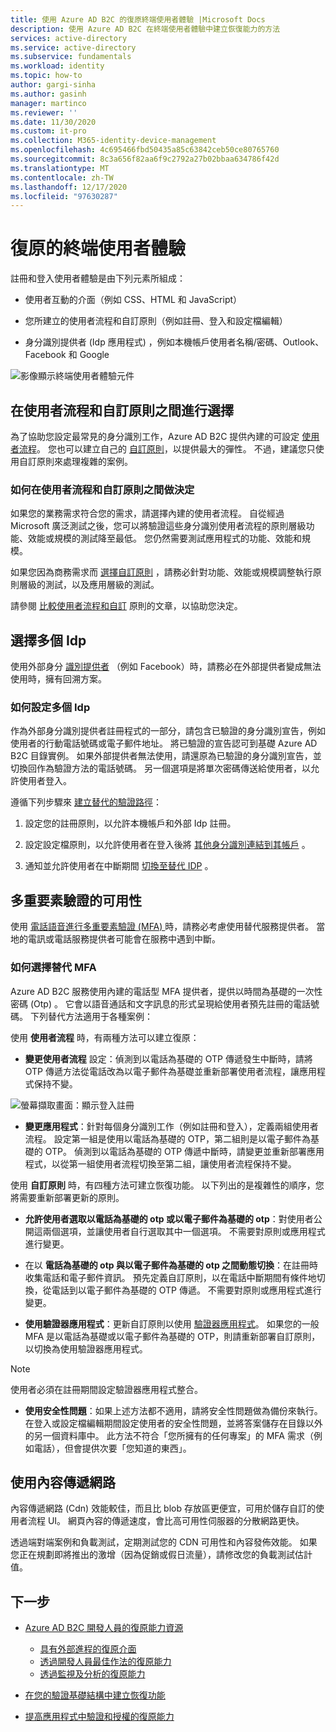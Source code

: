 ```yaml
---
title: 使用 Azure AD B2C 的復原終端使用者體驗 |Microsoft Docs
description: 使用 Azure AD B2C 在終端使用者體驗中建立恢復能力的方法
services: active-directory
ms.service: active-directory
ms.subservice: fundamentals
ms.workload: identity
ms.topic: how-to
author: gargi-sinha
ms.author: gasinh
manager: martinco
ms.reviewer: ''
ms.date: 11/30/2020
ms.custom: it-pro
ms.collection: M365-identity-device-management
ms.openlocfilehash: 4c695466fbd50435a85c63842ceb50ce80765760
ms.sourcegitcommit: 8c3a656f82aa6f9c2792a27b02bbaa634786f42d
ms.translationtype: MT
ms.contentlocale: zh-TW
ms.lasthandoff: 12/17/2020
ms.locfileid: "97630287"
---
```

# <a name="resilient-end-user-experience"></a>復原的終端使用者體驗

註冊和登入使用者體驗是由下列元素所組成：

- 使用者互動的介面（例如 CSS、HTML 和 JavaScript）

- 您所建立的使用者流程和自訂原則（例如註冊、登入和設定檔編輯）

- 身分識別提供者 (Idp 應用程式) ，例如本機帳戶使用者名稱/密碼、Outlook、Facebook 和 Google

![影像顯示終端使用者體驗元件](media/resilient-end-user-experiences/end-user-experience-architecture.png)

## <a name="choose-between-user-flow-and-custom-policy"></a>在使用者流程和自訂原則之間進行選擇  

為了協助您設定最常見的身分識別工作，Azure AD B2C 提供內建的可設定 [使用者流程](https://docs.microsoft.com/azure/active-directory-b2c/user-flow-overview)。 您也可以建立自己的 [自訂原則](https://docs.microsoft.com/azure/active-directory-b2c/custom-policy-overview)，以提供最大的彈性。 不過，建議您只使用自訂原則來處理複雜的案例。

### <a name="how-to-decide-between-user-flow-and-custom-policy"></a>如何在使用者流程和自訂原則之間做決定

如果您的業務需求符合您的需求，請選擇內建的使用者流程。 自從經過 Microsoft 廣泛測試之後，您可以將驗證這些身分識別使用者流程的原則層級功能、效能或規模的測試降至最低。 您仍然需要測試應用程式的功能、效能和規模。

如果您因為商務需求而 [選擇自訂原則](https://docs.microsoft.com/azure/active-directory-b2c/custom-policy-get-started) ，請務必針對功能、效能或規模調整執行原則層級的測試，以及應用層級的測試。

請參閱 [比較使用者流程和自訂](https://docs.microsoft.com/azure/active-directory-b2c/custom-policy-overview#comparing-user-flows-and-custom-policies) 原則的文章，以協助您決定。

## <a name="choose-multiple-idps"></a>選擇多個 Idp

使用外部身分 [識別提供者](https://docs.microsoft.com/azure/active-directory-b2c/technical-overview#external-identity-providers) （例如 Facebook）時，請務必在外部提供者變成無法使用時，擁有回溯方案。

### <a name="how-to-set-up-multiple-idps"></a>如何設定多個 Idp

作為外部身分識別提供者註冊程式的一部分，請包含已驗證的身分識別宣告，例如使用者的行動電話號碼或電子郵件地址。 將已驗證的宣告認可到基礎 Azure AD B2C 目錄實例。 如果外部提供者無法使用，請還原為已驗證的身分識別宣告，並切換回作為驗證方法的電話號碼。 另一個選項是將單次密碼傳送給使用者，以允許使用者登入。

 遵循下列步驟來 [建立替代的驗證路徑](https://github.com/azure-ad-b2c/samples/tree/master/policies/idps-filter)：

 1. 設定您的註冊原則，以允許本機帳戶和外部 Idp 註冊。

 2. 設定設定檔原則，以允許使用者在登入後將 [其他身分識別連結到其帳戶](https://github.com/Azure-Samples/active-directory-b2c-advanced-policies/tree/master/account-linking) 。

 3. 通知並允許使用者在中斷期間 [切換至替代 IDP](https://docs.microsoft.com/azure/active-directory-b2c/customize-ui-with-html#configure-dynamic-custom-page-content-uri) 。

## <a name="availability-of-multi-factor-authentication"></a>多重要素驗證的可用性

使用 [電話語音進行多重要素驗證 (MFA) ](https://docs.microsoft.com/azure/active-directory-b2c/phone-authentication)時，請務必考慮使用替代服務提供者。 當地的電訊或電話服務提供者可能會在服務中遇到中斷。

### <a name="how-to-choose-an-alternate-mfa"></a>如何選擇替代 MFA  

Azure AD B2C 服務使用內建的電話型 MFA 提供者，提供以時間為基礎的一次性密碼 (Otp) 。 它會以語音通話和文字訊息的形式呈現給使用者預先註冊的電話號碼。 下列替代方法適用于各種案例：

使用 **使用者流程** 時，有兩種方法可以建立復原：

- **變更使用者流程** 設定：偵測到以電話為基礎的 OTP 傳遞發生中斷時，請將 OTP 傳遞方法從電話改為以電子郵件為基礎並重新部署使用者流程，讓應用程式保持不變。

![螢幕擷取畫面：顯示登入註冊](media/resilient-end-user-experiences/create-sign-in.png)

- **變更應用程式**：針對每個身分識別工作（例如註冊和登入），定義兩組使用者流程。 設定第一組是使用以電話為基礎的 OTP，第二組則是以電子郵件為基礎的 OTP。 偵測到以電話為基礎的 OTP 傳遞中斷時，請變更並重新部署應用程式，以從第一組使用者流程切換至第二組，讓使用者流程保持不變。  

使用 **自訂原則** 時，有四種方法可建立恢復功能。 以下列出的是複雜性的順序，您將需要重新部署更新的原則。

- **允許使用者選取以電話為基礎的 otp 或以電子郵件為基礎的 otp**：對使用者公開這兩個選項，並讓使用者自行選取其中一個選項。 不需要對原則或應用程式進行變更。

- 在以 **電話為基礎的 otp 與以電子郵件為基礎的 otp 之間動態切換**：在註冊時收集電話和電子郵件資訊。 預先定義自訂原則，以在電話中斷期間有條件地切換，從電話到以電子郵件為基礎的 OTP 傳遞。 不需要對原則或應用程式進行變更。

- **使用驗證器應用程式**：更新自訂原則以使用 [驗證器應用程式](https://github.com/azure-ad-b2c/samples/tree/master/policies/custom-mfa-totp)。 如果您的一般 MFA 是以電話為基礎或以電子郵件為基礎的 OTP，則請重新部署自訂原則，以切換為使用驗證器應用程式。

>[!Note]
>使用者必須在註冊期間設定驗證器應用程式整合。

- **使用安全性問題**：如果上述方法都不適用，請將安全性問題做為備份來執行。 在登入或設定檔編輯期間設定使用者的安全性問題，並將答案儲存在目錄以外的另一個資料庫中。 此方法不符合「您所擁有的任何專案」的 MFA 需求（例如電話），但會提供次要「您知道的東西」。

## <a name="use-a-content-delivery-network"></a>使用內容傳遞網路

內容傳遞網路 (Cdn) 效能較佳，而且比 blob 存放區更便宜，可用於儲存自訂的使用者流程 UI。 網頁內容的傳遞速度，會比高可用性伺服器的分散網路更快。  

透過端對端案例和負載測試，定期測試您的 CDN 可用性和內容發佈效能。 如果您正在規劃即將推出的激增（因為促銷或假日流量），請修改您的負載測試估計值。
  
## <a name="next-steps"></a>下一步

- [Azure AD B2C 開發人員的復原能力資源](resilience-b2c.md)
  
  - [具有外部進程的復原介面](resilient-external-processes.md)
  - [透過開發人員最佳作法的復原能力](resilience-b2c-developer-best-practices.md)
  - [透過監視及分析的復原能力](resilience-with-monitoring-alerting.md)
- [在您的驗證基礎結構中建立恢復功能](resilience-in-infrastructure.md)
- [提高應用程式中驗證和授權的復原能力](resilience-app-development-overview.md)
